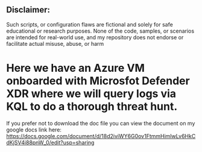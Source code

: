 ## Disclaimer:
Such scripts, or configuration flaws are fictional and solely for safe educational or research purposes. None of the code, samples, or scenarios are intended for real-world use, and my repository does not endorse or facilitate actual misuse, abuse, or harm 

# Here we have an Azure VM onboarded with Microsfot Defender XDR where we will query logs via KQL to do a thorough threat hunt.

If you prefer not to download the doc file you can view the document on my google docs link here: 
https://docs.google.com/document/d/18d2iviWY6G0ov1FtmmHimIwLv6HkCdKjSV4i88pnW_0/edit?usp=sharing
